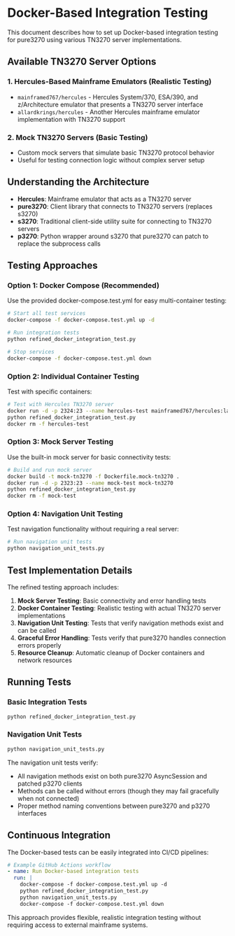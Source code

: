 # Docker-Based Integration Testing

This document describes how to set up Docker-based integration testing for pure3270 using various TN3270 server implementations.

## Available TN3270 Server Options

### 1. Hercules-Based Mainframe Emulators (Realistic Testing)
- `mainframed767/hercules` - Hercules System/370, ESA/390, and z/Architecture emulator that presents a TN3270 server interface
- `allardkrings/hercules` - Another Hercules mainframe emulator implementation with TN3270 support

### 2. Mock TN3270 Servers (Basic Testing)
- Custom mock servers that simulate basic TN3270 protocol behavior
- Useful for testing connection logic without complex server setup

## Understanding the Architecture

- **Hercules**: Mainframe emulator that acts as a TN3270 server
- **pure3270**: Client library that connects to TN3270 servers (replaces s3270)
- **s3270**: Traditional client-side utility suite for connecting to TN3270 servers
- **p3270**: Python wrapper around s3270 that pure3270 can patch to replace the subprocess calls

## Testing Approaches

### Option 1: Docker Compose (Recommended)
Use the provided docker-compose.test.yml for easy multi-container testing:

```bash
# Start all test services
docker-compose -f docker-compose.test.yml up -d

# Run integration tests
python refined_docker_integration_test.py

# Stop services
docker-compose -f docker-compose.test.yml down
```

### Option 2: Individual Container Testing
Test with specific containers:

```bash
# Test with Hercules TN3270 server
docker run -d -p 2324:23 --name hercules-test mainframed767/hercules:latest
python refined_docker_integration_test.py
docker rm -f hercules-test
```

### Option 3: Mock Server Testing
Use the built-in mock server for basic connectivity tests:

```bash
# Build and run mock server
docker build -t mock-tn3270 -f Dockerfile.mock-tn3270 .
docker run -d -p 2323:23 --name mock-test mock-tn3270
python refined_docker_integration_test.py
docker rm -f mock-test
```

### Option 4: Navigation Unit Testing
Test navigation functionality without requiring a real server:

```bash
# Run navigation unit tests
python navigation_unit_tests.py
```

## Test Implementation Details

The refined testing approach includes:

1. **Mock Server Testing**: Basic connectivity and error handling tests
2. **Docker Container Testing**: Realistic testing with actual TN3270 server implementations
3. **Navigation Unit Testing**: Tests that verify navigation methods exist and can be called
4. **Graceful Error Handling**: Tests verify that pure3270 handles connection errors properly
5. **Resource Cleanup**: Automatic cleanup of Docker containers and network resources

## Running Tests

### Basic Integration Tests
```bash
python refined_docker_integration_test.py
```

### Navigation Unit Tests
```bash
python navigation_unit_tests.py
```

The navigation unit tests verify:
- All navigation methods exist on both pure3270 AsyncSession and patched p3270 clients
- Methods can be called without errors (though they may fail gracefully when not connected)
- Proper method naming conventions between pure3270 and p3270 interfaces

## Continuous Integration

The Docker-based tests can be easily integrated into CI/CD pipelines:

```yaml
# Example GitHub Actions workflow
- name: Run Docker-based integration tests
  run: |
    docker-compose -f docker-compose.test.yml up -d
    python refined_docker_integration_test.py
    python navigation_unit_tests.py
    docker-compose -f docker-compose.test.yml down
```

This approach provides flexible, realistic integration testing without requiring access to external mainframe systems.